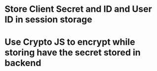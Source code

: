 # Store Client Secret and ID and User ID in session storage

# Use Crypto JS to encrypt while storing have the secret stored in backend

